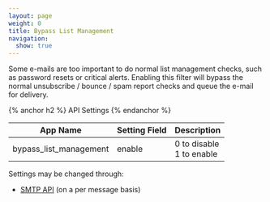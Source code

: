 ```yaml
---
layout: page
weight: 0
title: Bypass List Management
navigation:
  show: true
---
```


Some e-mails are too important to do normal list management checks, such as password resets or critical alerts. Enabling this filter will bypass the normal unsubscribe / bounce / spam report checks and queue the e-mail for delivery.


{% anchor h2 %}
API Settings 
{% endanchor %}

<table class="table table-bordered table-striped">
   <thead>
      <tr>
         <th>App Name</th>
         <th>Setting Field</th>
         <th>Description</th>
      </tr>
   </thead>
   <tbody>
      <tr>
         <td>bypass_list_management</td>
         <td>enable</td>
         <td>
            0 to disable
            <br/>
            1 to enable
         </td>
      </tr>
   </tbody>
</table>


Settings may be changed through:

-   [SMTP API]({{root_url}}/API_Reference/SMTP_API/apps.html#bypass_list_management) (on a per message basis)

